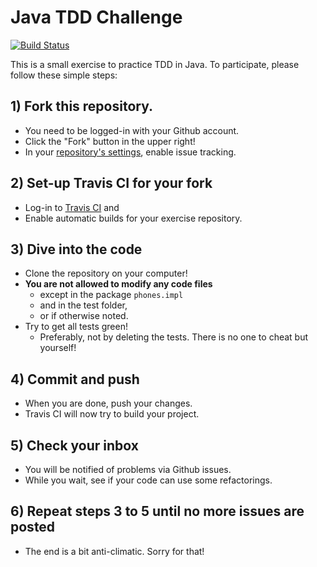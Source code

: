# Java TDD Challenge
[![Build Status](https://travis-ci.org/ba-nyar-naing/java-tdd-challenge.svg?branch=master)](https://travis-ci.org/ba-nyar-naing/java-tdd-challenge)

This is a small exercise to practice TDD in Java.
To participate, please follow these simple steps:

## 1) Fork this repository.

* You need to be logged-in with your Github account.
* Click the "Fork" button in the upper right!
* In your [repository's settings](/../../settings), enable issue tracking.

## 2) Set-up Travis CI for your fork

* Log-in to [Travis CI](http://travis-ci.org) and
* Enable automatic builds for your exercise repository.

## 3) Dive into the code

* Clone the repository on your computer!
* **You are not allowed to modify any code files**
  * except in the package `phones.impl`
  * and in the test folder,
  * or if otherwise noted.
* Try to get all tests green!
  * Preferably, not by deleting the tests. There is no one to cheat but yourself!

## 4) Commit and push

* When you are done, push your changes.
* Travis CI will now try to build your project.

## 5) Check your inbox

* You will be notified of problems via Github issues.
* While you wait, see if your code can use some refactorings.

## 6) Repeat steps 3 to 5 until no more issues are posted

* The end is a bit anti-climatic. Sorry for that!
